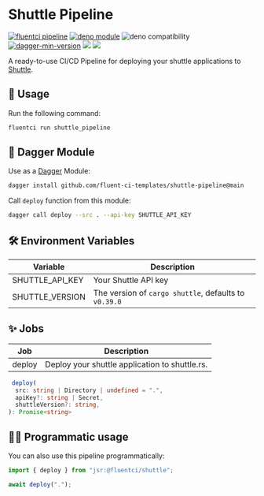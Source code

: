 # Shuttle Pipeline

[![fluentci pipeline](https://shield.fluentci.io/x/shuttle_pipeline)](https://pkg.fluentci.io/shuttle_pipeline)
[![deno module](https://shield.deno.dev/x/shuttle_pipeline)](https://deno.land/x/shuttle_pipeline)
![deno compatibility](https://shield.deno.dev/deno/^1.41)
[![dagger-min-version](https://shield.fluentci.io/dagger/v0.11.7)](https://dagger.io)
[![](https://jsr.io/badges/@fluentci/shuttle)](https://jsr.io/@fluentci/shuttle)
[![](https://img.shields.io/codecov/c/gh/fluent-ci-templates/shuttle-pipeline)](https://codecov.io/gh/fluent-ci-templates/shuttle-pipeline)

A ready-to-use CI/CD Pipeline for deploying your shuttle applications to [Shuttle](https://shuttle.rs/).

## 🚀 Usage

Run the following command:

```bash
fluentci run shuttle_pipeline
```

## 🧩 Dagger Module

Use as a [Dagger](https://dagger.io) Module:

```bash
dagger install github.com/fluent-ci-templates/shuttle-pipeline@main
```

Call `deploy` function from this module:

```bash
dagger call deploy --src . --api-key SHUTTLE_API_KEY
```

## 🛠️ Environment Variables

| Variable        | Description                      |
|-----------------|----------------------------------|
| SHUTTLE_API_KEY | Your Shuttle API key             |
| SHUTTLE_VERSION | The version of `cargo shuttle`, defaults to `v0.39.0` |

## ✨ Jobs

| Job     | Description                                 |
|---------|---------------------------------------------|
| deploy  | Deploy your shuttle application to shuttle.rs. |

```typescript
 deploy(
  src: string | Directory | undefined = ".",
  apiKey?: string | Secret,
  shuttleVersion?: string,
): Promise<string>
```

## 👨‍💻 Programmatic usage

You can also use this pipeline programmatically:

```typescript
import { deploy } from "jsr:@fluentci/shuttle";

await deploy(".");
```